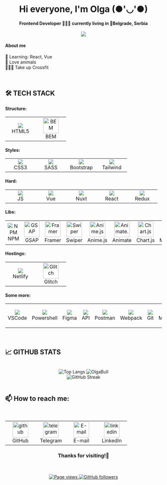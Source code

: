 <h1 align="center">Hi everyone, I'm Olga (●'◡'●)</h1>
<h4 align="center">Frontend Developer 👩🏻‍💻 currently living in 📍Belgrade, Serbia</h4>
<p align="center">
  <a href="https://git.io/typing-svg">
    <img src="https://readme-typing-svg.herokuapp.com?size=24&width=600&lines=Welcome+To+OlgaBuLL's+Github+Profile❣"/>
  </a>
<p/>

#### About me
🌱 Learning: React, Vue    
🥰 Love animals   
🏋🏻‍♀️ Take up Crossfit  

<br>

## 🛠 TECH STACK
#### Structure:

<table>
  <tr>
    <td align="center" width="82">
      <a href="https://skillicons.dev">
        <img src="https://skillicons.dev/icons?i=html" />
      </a><br>HTML5
     </td>
    <td align="center" width="82">
      <img src='https://github.com/OlgaBuLL/OlgaBuLL/assets/108359930/1789f533-4739-47c1-b397-0fcb6af8db49' alt='BEM' width="50" />
      <br>BEM
     </td>
  </tr>
</table>

#### Styles:

<table>
  <tr>
    <td align="center" width="82">
      <a href="https://skillicons.dev">
        <img src="https://skillicons.dev/icons?i=css" />
      </a><br>CSS3
     </td>
    <td align="center" width="82">
      <a href="https://skillicons.dev">
        <img src="https://skillicons.dev/icons?i=sass" />
      </a><br>SASS
     </td>
    <td align="center" width="82">
      <a href="https://skillicons.dev">
        <img src="https://skillicons.dev/icons?i=bootstrap" />
      </a><br>Bootstrap
     </td>
    <td align="center" width="82">
      <a href="https://skillicons.dev">
        <img src="https://skillicons.dev/icons?i=tailwind" />
      </a><br>Tailwind
     </td>
  </tr>
</table>

#### Hard:

<table>
  <tr>
    <td align="center" width="82">
      <a href="https://skillicons.dev">
        <img src="https://skillicons.dev/icons?i=js" />
      </a><br>JS
     </td>
    <td align="center" width="82">
      <a href="https://skillicons.dev">
        <img src="https://skillicons.dev/icons?i=vue" />
      </a><br>Vue
     </td>
    <td align="center" width="82">
      <a href="https://skillicons.dev">
        <img src="https://skillicons.dev/icons?i=nuxt" />
      </a><br>Nuxt
     </td>
    <td align="center" width="82">
      <a href="https://skillicons.dev">
        <img src="https://skillicons.dev/icons?i=react" />
      </a><br>React
     </td>
    <td align="center" width="82">
      <a href="https://skillicons.dev">
        <img src="https://skillicons.dev/icons?i=redux" />
      </a><br>Redux
     </td>
  </tr>
</table>

#### Libs:

<table>  
  <tr>
    <td align="center" width="82">
      <img src='https://github.com/OlgaBuLL/OlgaBuLL/assets/108359930/58805095-0588-44a2-9fc3-08050a0c23b1' alt='NPM' />
      <br>NPM
     </td>
    <td align="center" width="82">
      <img src='https://github.com/OlgaBuLL/OlgaBuLL/assets/108359930/2cec7e00-7deb-4db0-88c0-5aa3e517787c' alt='GSAP' width="50" />
      <br>GSAP
     </td>
    <td align="center" width="82">
      <img src='https://github.com/OlgaBuLL/OlgaBuLL/assets/108359930/a5798814-04d2-423b-be7a-55f9ad78c5a8' alt='Framer' width="50" />
      <br>Framer
     </td>
    <td align="center" width="82">
      <img src='https://github.com/OlgaBuLL/OlgaBuLL/assets/108359930/73add1aa-168b-4430-86d7-f7a697cf640c' alt='Swiper' width="50" />
      <br>Swiper
     </td>
    <td align="center" width="82">
      <img src='https://github.com/OlgaBuLL/OlgaBuLL/assets/108359930/bc50dfc4-5418-42cb-9f8c-a8bba0eefbfa' alt='Anime.js' width="50" />
      <br>Anime.js
     </td>
    <td align="center" width="82">
      <img src='https://github.com/OlgaBuLL/OlgaBuLL/assets/108359930/963882f5-c95a-417d-ac52-ad74bb04295c' alt='Animate.css' width="50" />
      <br>Animate
     </td>
    <td align="center" width="82">
      <img src='https://github.com/OlgaBuLL/OlgaBuLL/assets/108359930/0420ed98-4984-4372-8b42-a7002b834250' alt='Chart.js' width="50" />
      <br>Chart.js
     </td>
     <td align="center" width="82">
      <img src='https://github.com/OlgaBuLL/OlgaBuLL/assets/108359930/bbaaa8e1-1e62-4078-bc6d-9b8f1288da9f' alt='Moment.js' width="50" />
      <br>Moment.js
     </td>
  </tr>
</table>

#### Hostings:

  <table>
  <tr>
    <td align="center" width="82">
      <a href="https://skillicons.dev">
        <img src="https://skillicons.dev/icons?i=netlify" />
      </a><br>Netlify
     </td>
    <td align="center" width="82">
      <img src='https://github.com/OlgaBuLL/OlgaBuLL/assets/108359930/4e3d0368-6e0a-45c4-8d74-f16b52a9b0ad' alt='Glitch' width="50" />
      <br>Glitch
     </td>
  </tr>
</table>

#### Some more:

<table>
  <tr>
    <td align="center" width="82">
      <a href="https://skillicons.dev">
        <img src="https://skillicons.dev/icons?i=vscode" />
      </a><br>VSCode
     </td>
    <td align="center" width="82">
      <a href="https://skillicons.dev">
        <img src="https://skillicons.dev/icons?i=powershell" />
      </a><br>Powershell
     </td>
    <td align="center" width="82">
      <a href="https://skillicons.dev">
        <img src="https://skillicons.dev/icons?i=figma" />
      </a><br>Figma
     </td>
    <td align="center" width="82">
      <a href="https://skillicons.dev">
        <img src="https://skillicons.dev/icons?i=fastapi" />
      </a><br>API
     </td>
    <td align="center" width="82">
      <a href="https://skillicons.dev">
        <img src="https://skillicons.dev/icons?i=postman" />
      </a><br>Postman
     </td>
    <td align="center" width="82">
      <a href="https://skillicons.dev">
        <img src="https://skillicons.dev/icons?i=webpack" />
      </a><br>Webpack
     </td>
    <td align="center" width="82">
      <a href="https://skillicons.dev">
        <img src="https://skillicons.dev/icons?i=git" />
      </a><br>Git
     </td>
     <td align="center" width="82">
      <a href="https://skillicons.dev">
        <img src="https://skillicons.dev/icons?i=mysql" />
      </a><br>MySQL
     </td>
    <td align="center" width="82">
      <img src='https://github.com/OlgaBuLL/OlgaBuLL/assets/108359930/f35b3711-e55c-498c-89ef-0737af312601' alt='Trello' width="50" />
      <br>Trello
     </td>
  </tr>
</table>

<br>

## 📈 GITHUB STATS
<br>
<div align="center">
  <img src='https://github-readme-stats.vercel.app/api/top-langs/?username=OlgaBuLL&langs_count=8&layout=compact&theme=omni&hide_border=true&border_radius=15' alt='Top Langs' />
  <img src='https://github-readme-stats.vercel.app/api?username=OlgaBuLL&show_icons=true&theme=omni&hide_border=true&border_radius=15' alt='OlgaBull's GitHub stats' />
  <br>
  <img src='https://streak-stats.demolab.com?user=OlgaBull&theme=sunset-gradient&hide_border=true&border_radius=15' alt='GitHub Streak' />
</div>

<br>

## 📫 How to reach me:
<br>
<table>
  <tr>
    <td align="center" width="82">
      <a href="https://github.com/OlgaBuLL">
        <img src='https://cdn.jsdelivr.net/npm/simple-icons@3.0.1/icons/github.svg' alt='github' width="50" />
      </a><br>GitHub
     </td>
    <td align="center" width="82">
      <a href="https://t.me/bio_ol23">
        <img src='https://cdn.jsdelivr.net/npm/simple-icons@3.0.1/icons/telegram.svg' alt='telegram' width="50" />
      </a><br>Telegram
     </td>
    <td align="center" width="82">
      <a href="mailto:oska43@mail.ru">
       <img src='https://cdn.jsdelivr.net/npm/simple-icons@3.0.1/icons/mail-dot-ru.svg' alt='E-mail' width="50" />
      </a><br>E-mail
     </td>
    <td align="center" width="82">
      <a href="https://www.linkedin.com/in/olga-bulgakova-014254243/">
       <img src='https://cdn.jsdelivr.net/npm/simple-icons@3.0.1/icons/linkedin.svg' alt='linkedin' width="50" />
      </a><br>LinkedIn
     </td>
  </tr>
</table>

<h3 align="center">Thanks for visiting!🦔</h3>

</br>

<div align="center"><br>
<a href="https://github.com/OlgaBuLL/OlgaBuLL">
    <img src="https://komarev.com/ghpvc/?username=OlgaBuLL&color=red" alt="Page views" />
  </a>
 <a href="https://github.com/OlgaBuLL?tab=followers">
    <img src="https://img.shields.io/github/followers/OlgaBull?color=pink&logo=github" alt="GitHub followers">
  </a>
</div>
